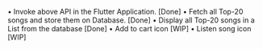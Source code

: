 • Invoke above API in the Flutter Application. [Done]
• Fetch all Top-20 songs and store them on Database. [Done]
• Display all Top-20 songs in a List from the database [Done]
• Add to cart icon [WIP]
• Listen song icon [WIP]